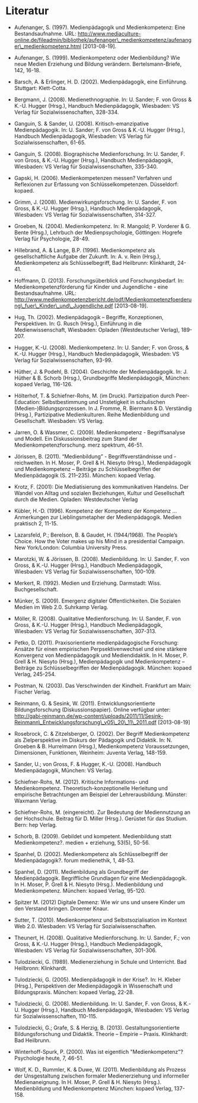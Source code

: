 # Literatur

- Aufenanger, S. (1997). Medienpädagogik und Medienkompetenz: Eine Bestandsaufnahme. URL: http://www.mediaculture-online.de/fileadmin/bibliothek/aufenanger\_medienkompetenz/aufenanger\_medienkompetenz.html \[2013-08-19].

- Aufenanger, S. (1999). Medienkompetenz oder Medienbildung? Wie neue Medien Erziehung und Bildung verändern. Bertelsmann-Briefe, 142, 16-18.

- Barsch, A. &amp; Erlinger, H. D. (2002). Medienpädagogik, eine Einführung. Stuttgart: Klett-Cotta.

- Bergmann, J. (2008). Medienethnographie. In: U. Sander; F. von Gross &amp; K.-U. Hugger (Hrsg.), Handbuch Medienpädagogik, Wiesbaden: VS Verlag für Sozialwissenschaften, 328-334.

- Ganguin, S. &amp; Sander, U. (2008). Kritisch-emanzipative Medienpädagogik. In: U. Sander; F. von Gross &amp; K.-U. Hugger (Hrsg.), Handbuch Medienpädagogik, Wiesbaden: VS Verlag für Sozialwissenschaften, 61-65.

- Ganguin, S. (2008). Biographische Medienforschung. In: U. Sander, F. von Gross, &amp; K.-U. Hugger (Hrsg.), Handbuch Medienpädagogik, Wiesbaden: VS Verlag für Sozialwissenschaften, 335-340.

- Gapski, H. (2006). Medienkompetenzen messen? Verfahren und Reflexionen zur Erfassung von Schlüsselkompetenzen. Düsseldorf: kopaed.

- Grimm, J. (2008). Medienwirkungsforschung. In: U. Sander, F. von Gross, &amp; K.-U. Hugger (Hrsg.), Handbuch Medienpädagogik, Wiesbaden: VS Verlag für Sozialwissenschaften, 314-327.

- Groeben, N. (2004). Medienkompetenz. In: R. Mangold; P. Vorderer &amp; G. Bente (Hrsg.), Lehrbuch der Medienpsychologie, Göttingen: Hogrefe Verlag für Psychologie, 28-49.

- Hillebrand, A. &amp; Lange, B.P. (1996). Medienkompetenz als gesellschaftliche Aufgabe der Zukunft. In: A. v. Rein (Hrsg.), Medienkompetenz als Schlüsselbegriff, Bad Heilbrunn: Klinkhardt, 24-41.

- Hoffmann, D. (2013). Forschungsüberblick und Forschungsbedarf. In: Medienkompetenzförderung für Kinder und Jugendliche - eine Bestandsaufnahme. URL: http://www.medienkompetenzbericht.de/pdf/Medienkompetenzfoerderung\_fuer\_Kinder\_und\_Jugendliche.pdf \[2013-08-19].

- Hug, Th. (2002). Medienpädagogik – Begriffe, Konzeptionen, Perspektiven. In: G. Rusch (Hrsg.), Einführung in die Medienwissenschaft, Wiesbaden: Opladen (Westdeutscher Verlag), 189-207.

- Hugger, K.-U. (2008). Medienkompetenz. In: U. Sander; F. von Gross, &amp; K.-U. Hugger (Hrsg.), Handbuch Medienpädagogik, Wiesbaden: VS Verlag für Sozialwissenschaften, 93-99.

- Hüther, J. &amp; Podehl, B. (2004). Geschichte der Medienpädagogik. In: J. Hüther &amp; B. Schorb (Hrsg.), Grundbegriffe Medienpädagogik, München: kopaed Verlag, 116-126.

- Hölterhof, T. &amp; Schiefner-Rohs, M. (im Druck). Partizipation durch Peer-Education: Selbstbestimmung und Unstetigkeit in schulischen (Medien-)Bildungsprozessen. In J. Fromme, R. Biermann &amp; D. Verständig (Hrsg.), Partizipative Medienkulturen. Reihe Medienbildung und Gesellschaft. Wiesbaden: VS Verlag.

- Jarren, O. &amp; Wassmer, C. (2009). Medienkompetenz - Begriffsanalyse und Modell. Ein Diskussionsbeitrag zum Stand der Medienkompetenzforschung. merz spektrum, 46-51.

- Jörissen, B. (2011). “Medienbildung” - Begriffsverständnisse und -reichweiten. In H. Moser, P. Grell &amp; H. Niesyto (Hrsg.), Medienpädagogik und Medienkompetenz – Beiträge zu Schlüsselbegriffen der Medienpädagogik (S. 211–235). München: kopaed Verlag.

- Krotz, F. (2001): Die Mediatisierung des kommunikativen Handelns. Der Wandel von Alltag und sozialen Beziehungen, Kultur und Gesellschaft durch die Medien. Opladen: Westdeutscher Verlag

- Kübler, H.-D. (1996). Kompetenz der Kompetenz der Kompetenz ... Anmerkungen zur Lieblingsmetapher der Medienpädagogik. Medien praktisch 2, 11-15.

- Lazarsfeld, P.; Berelson, B. &amp; Gaudet, H. (1944/1968). The People’s Choice. How the Voter makes up his Mind in a presidential Campaign. New York/London: Columbia University Press.

- Marotzki, W. &amp; Jörissen, B. (2008). Medienbildung. In: U. Sander, F. von Gross, &amp; K.-U. Hugger (Hrsg.), Handbuch Medienpädagogik, Wiesbaden: VS Verlag für Sozialwissenschaften, 100-109.

- Merkert, R. (1992). Medien und Erziehung. Darmstadt: Wiss. Buchgesellschaft.

- Münker, S. (2009). Emergenz digitaler Öffentlichkeiten. Die Sozialen Medien im Web 2.0. Suhrkamp Verlag.

- Möller, R. (2008). Qualitative Medienforschung. In: U. Sander, F. von Gross, &amp; K.-U. Hugger (Hrsg.), Handbuch Medienpädagogik, Wiesbaden: VS Verlag für Sozialwissenschaften, 307-313.

- Petko, D. (2011). Praxisorientierte medienpädagogische Forschung: Ansätze für einen empirischen Perpsektivenwechsel und eine stärkere Konvergenz von Medienpädagogik und Mediendidaktik. In H. Moser, P. Grell &amp; H. Niesyto (Hrsg.), Medienpädagogik und Medienkompetenz – Beiträge zu Schlüsselbegriffen der Medienpädagogik. München: kopaed Verlag, 245-254.

- Postman, N. (2003). Das Verschwinden der Kindheit. Frankfurt am Main: Fischer Verlag.

- Reinmann, G. &amp; Sesink, W. (2011). Entwicklungsorientierte Bildungsforschung (Diskussionspapier). Online verfügbar unter: http://gabi-reinmann.de/wp-content/uploads/2011/11/Sesink-Reinmann\_Entwicklungsforschung\_v05\_20\_11\_2011.pdf \[2013-08-19]

- Rosebrock, C. &amp; Zitzelsberger, O. (2002). Der Begriff Medienkompetenz als Zielperspektive im Diskurs der Pädagogik und Didaktik. In: N. Groeben &amp; B. Hurrelmann (Hrsg.), Medienkompetenz Voraussetzungen, Dimensionen, Funktionen, Weinheim: Juventa Verlag, 148-159.

- Sander, U.; von Gross, F. &amp; Hugger, K.-U. (2008). Handbuch Medienpädagogik, München: VS Verlag.

- Schiefner-Rohs, M. (2012). Kritische Informations- und Medienkompetenz. Theoretisch-konzeptionelle Herleitung und empirische Betrachtungen am Beispiel der Lehrerausbildung. Münster: Waxmann Verlag.

- Schiefner-Rohs, M. (eingereicht). Zur Bedeutung der Mediennutzung an der Hochschule. Beitrag für D. Miller (Hrsg.). Gerüstet für das Studium. Bern: hep Verlag.

- Schorb, B. (2009). Gebildet und kompetent. Medienbildung statt Medienkompetenz?. medien + erziehung, 53(5), 50-56.

- Spanhel, D. (2002). Medienkompetenz als Schlüsselbegriff der Medienpädagogik?. forum medienethik, 1, 48-53.

- Spanhel, D. (2011). Medienbildung als Grundbegriff der Medienpädagogik. Begriffliche Grundlagen für eine Medienpädagogik. In H. Moser, P. Grell &amp; H. Niesyto (Hrsg.). Medienbildung und Medienkompetenz. München: kopaed Verlag, 95-120.

- Spitzer M. (2012) Digitale Demenz: Wie wir uns und unsere Kinder um den Verstand bringen. Droemer Knaur.

- Sutter, T. (2010). Medienkompetenz und Selbstsozialisation im Kontext Web 2.0. Wiesbaden: VS Verlag für Sozialwissenschaften.

- Theunert, H. (2008). Qualitative Medienforschung. In: U. Sander, F.; von Gross, &amp; K.-U. Hugger (Hrsg.), Handbuch Medienpädagogik, Wiesbaden: VS Verlag für Sozialwissenschaften, 301-306.

- Tulodziecki, G. (1989). Medienerziehung in Schule und Unterricht. Bad Heilbronn: Klinkhardt.

- Tulodziecki, G. (2005). Medienpädagogik in der Krise?. In: H. Kleber (Hrsg.), Perspektiven der Medienpädagogik in Wissenschaft und Bildungspraxis. München: kopaed Verlag, 22-28.

- Tulodziecki, G. (2008). Medienbildung. In: U. Sander, F. von Gross, &amp; K.-U. Hugger (Hrsg.), Handbuch Medienpädagogik, Wiesbaden: VS Verlag für Sozialwissenschaften, 110-115.

- Tulodziecki, G.; Grafe, S. &amp; Herzig, B. (2013). Gestaltungsorientierte Bildungsforschung und Didaktik. Theorie – Empirie – Praxis. Klinkhardt: Bad Heilbrunn.

- Winterhoff-Spurk, P. (2000). Was ist eigentlich "Medienkompetenz"? Psychologie heute, 7, 46-51.

- Wolf, K. D., Rummler, K. &amp; Duwe, W. (2011). Medienbildung als Prozess der Unsgestaltung zwischen formaler Medienerziehung und informeller Medienaneignung. In H. Moser, P. Grell &amp; H. Niesyto (Hrsg.). Medienbildung und Medienkompetenz München: kopaed Verlag, 137-158.
